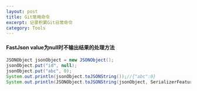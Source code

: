 ```yaml
---
layout: post
title: Git常用命令
excerpt: 记录积累Git日常命令
category: Tools
---
```


#### FastJson value为null时不输出结果的处理方法

```java
JSONObject jsonObject = new JSONObject();
jsonObject.put("id", null);
jsonObject.put("abc", 0);
System.out.println(jsonObject.toJSONString());//{"abc":0}
System.out.println(JSONObject.toJSONString(jsonObject, SerializerFeature.WriteMapNullValue));//{"abc":0,"id":null}
```
